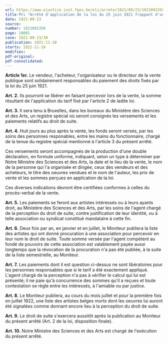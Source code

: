 ```yaml
---
url: https://www.ejustice.just.fgov.be/eli/arrete/1921/09/23/1921092350/justel
title-fr: "Arrêté d'application de la loi du 25 juin 1921 frappant d'un droit les ventes publiques d'oeuvres d'art, au bénéfice des artistes auteurs des oeuvres vendues."
date: 1921-09-23
source:
number: 1921092350
page: 10001
case: 1921-09-23/30
publication: 1921-11-10
starts: 1921-11-10
modifies:
pdf-original:
pdf-consolidated:
---
```


**Article 1er.** Le vendeur, l'acheteur, l'organisateur ou le directeur de la vente publique sont solidairement responsables du paiement des droits fixés par la loi du 25 juin 1921.

**Art. 2.** Ils pourront se libérer en faisant percevoir lors de la vente, la somme résultant de l'application du tarif fixé par l'article 2 de ladite loi.

**Art. 3.** Il sera tenu à Bruxelles, dans les bureaux du Ministère des Sciences et des Arts, un registre spécial où seront consignés les versements et les paiements relatifs au droit de suite.

**Art. 4.** Huit jours au plus après la vente, les fonds seront versés, par les soins des personnes responables, entre les mains du fonctionnaire, chargé de la tenue du registre spécial mentionné à l'article 3 du présent arrêté.

Ces versements seront accompagnés de la production d'une double déclaration, en formule uniforme, indiquant, selon un type à déterminer par Notre Ministre des Sciences et des Arts, la date et le lieu de la vente, le nom de la personne qui l'a organisée et dirigée, ceux des vendeurs et des acheteurs, le titre des oeuvres vendues et le nom de l'auteur, les prix de vente et les sommes perçues en application de la loi.

Ces diverses indications devront être certifiées conformes à celles du procès-verbal de la vente.

**Art. 5.** Les paiements se feront aux artistes intéressés ou à leurs ayants droit, au Ministère des Sciences et des Arts, par les soins de l'agent chargé de la perception du droit de suite, contre justification de leur identité, ou à telle association ou syndicat constitué mandataire à cette fin.

**Art. 6.** Deux fois par an, en janvier et en juillet, le Moniteur publiera la liste des artistes qui ont donné procuration à une association pour percevoir en leur nom le droit de suite. Toute somme versée par l'agent compétent au fondé de pouvoirs de cette association est valablement payée aussi longtemps que la révocation de la procuration n'a pas été publiée, à la suite de la liste semestrielle, au Moniteur.

**Art. 7.** Les paiements dont il est question ci-dessus ne sont libératoires pour les personnes responsables que si le tarif a été exactement appliqué. L'agent chargé de la perception n'a pas à vérifier le calcul qui lui est présenté; il ne paie qu'à concurrence des sommes qu'il a reçues et toute contestation se règle entre les intéressés, à l'amiable ou par justice.

**Art. 8.** Le Moniteur publiera, au cours du mois juillet et pour la première fois en juillet 1922, une liste des artistes belges morts dont les oeuvres lui auront été signalées comme donnant encore lieu à la perception du droit de suite.

**Art. 9.** Le droit de suite s'exercera aussitôt après la publication au Moniteur du présent arrêté (Art. 2 de la loi, disposition finale).

**Art. 10.** Notre Ministre des Sciences et des Arts est chargé de l'exécution du présent arrêté.
